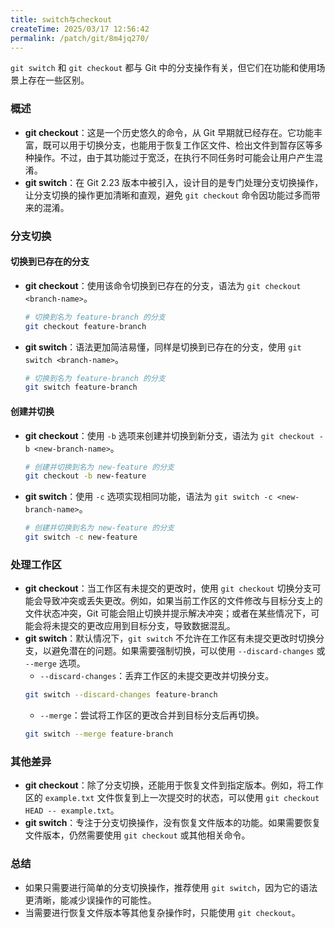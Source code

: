 ```yaml
---
title: switch与checkout
createTime: 2025/03/17 12:56:42
permalink: /patch/git/8m4jq270/
---
```


`git switch` 和 `git checkout` 都与 Git 中的分支操作有关，但它们在功能和使用场景上存在一些区别。

### 概述
- **git checkout**：这是一个历史悠久的命令，从 Git 早期就已经存在。它功能丰富，既可以用于切换分支，也能用于恢复工作区文件、检出文件到暂存区等多种操作。不过，由于其功能过于宽泛，在执行不同任务时可能会让用户产生混淆。
- **git switch**：在 Git 2.23 版本中被引入，设计目的是专门处理分支切换操作，让分支切换的操作更加清晰和直观，避免 `git checkout` 命令因功能过多而带来的混淆。

### 分支切换
#### 切换到已存在的分支
- **git checkout**：使用该命令切换到已存在的分支，语法为 `git checkout <branch-name>`。
    ```bash
    # 切换到名为 feature-branch 的分支
    git checkout feature-branch
    ```
- **git switch**：语法更加简洁易懂，同样是切换到已存在的分支，使用 `git switch <branch-name>`。
    ```bash
    # 切换到名为 feature-branch 的分支
    git switch feature-branch
    ```

#### 创建并切换
- **git checkout**：使用 `-b` 选项来创建并切换到新分支，语法为 `git checkout -b <new-branch-name>`。
    ```bash
    # 创建并切换到名为 new-feature 的分支
    git checkout -b new-feature
    ```
- **git switch**：使用 `-c` 选项实现相同功能，语法为 `git switch -c <new-branch-name>`。
    ```bash
    # 创建并切换到名为 new-feature 的分支
    git switch -c new-feature
    ```

### 处理工作区
- **git checkout**：当工作区有未提交的更改时，使用 `git checkout` 切换分支可能会导致冲突或丢失更改。例如，如果当前工作区的文件修改与目标分支上的文件状态冲突，Git 可能会阻止切换并提示解决冲突；或者在某些情况下，可能会将未提交的更改应用到目标分支，导致数据混乱。
- **git switch**：默认情况下，`git switch` 不允许在工作区有未提交更改时切换分支，以避免潜在的问题。如果需要强制切换，可以使用 `--discard-changes` 或 `--merge` 选项。
    - `--discard-changes`：丢弃工作区的未提交更改并切换分支。
    ```bash
    git switch --discard-changes feature-branch
    ```
    - `--merge`：尝试将工作区的更改合并到目标分支后再切换。
    ```bash
    git switch --merge feature-branch
    ```

### 其他差异
- **git checkout**：除了分支切换，还能用于恢复文件到指定版本。例如，将工作区的 `example.txt` 文件恢复到上一次提交时的状态，可以使用 `git checkout HEAD -- example.txt`。
- **git switch**：专注于分支切换操作，没有恢复文件版本的功能。如果需要恢复文件版本，仍然需要使用 `git checkout` 或其他相关命令。

### 总结
- 如果只需要进行简单的分支切换操作，推荐使用 `git switch`，因为它的语法更清晰，能减少误操作的可能性。
- 当需要进行恢复文件版本等其他复杂操作时，只能使用 `git checkout`。 

